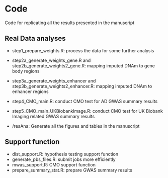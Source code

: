 # Code

Code for replicating all the results presented in the manuscript

## Real Data analyses

* step1_prepare_weights.R: process the data for some further analysis

* step2a_generate_weights_gene.R and step2b_generate_weights2_gene.R: mapping imputed DNAm to gene body regions

* step3a_generate_weights_enhancer and step3b_generate_weights2_enhancer.R: mapping imputed DNAm to enhancer regions

* step4_CMO_main.R: conduct CMO test for AD GWAS summary results

* step5_CMO_main_UKBiobankImage.R: conduct CMO test for UK Biobank Imaging related GWAS summary results

* /resAna: Generate all the figures and tables in the manuscript

## Support function

* dist_support.R: hypothesis testing support function
* generate_pbs_files.R: submit jobs more efficiently
* mwas_support.R: CMO support function
* prepare_summary_stat.R: prepare GWAS summary results


